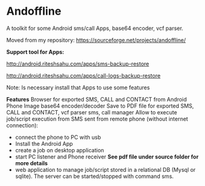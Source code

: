 # Andoffline
A toolkit for some Android sms/call Apps, base64 encoder, vcf parser. 

Moved from my repository: https://sourceforge.net/projects/andoffline/

**Support tool for Apps:**

http://android.riteshsahu.com/apps/sms-backup-restore

http://android.riteshsahu.com/apps/call-logs-backup-restore

Note: Is necessary install that Apps to use some features

**Features**
Browser for exported SMS, CALL and CONTACT from Android Phone
Image base64 encoder/decoder
Save to PDF file for exported SMS, CALL and CONTACT,
vcf parser
sms, call manager
Allow to execute job/script execution from SMS sent from remote phone (without internet connection):
- connect the phone to PC with usb
- Install the Android App
- create a job on desktop application
- start PC listener and Phone receiver
**See pdf file under source folder for more details**
- web application to manage job/script stored in a relational DB (Mysql or sqlite). The server can be started/stopped with command sms.




